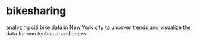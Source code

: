 # bikesharing
analyzing citi bike data in New York city to uncover trends and visualize the data for non technical audiences
